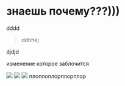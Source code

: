 # знаешь почему???)))
dddd

>ddhhej


djdjd


изменение которое заблочится



![](https://disk.yandex.ru/i/bkA-XrCcB1pqCw)
<img src="https://disk.yandex.ru/i/bkA-XrCcB1pqCw">
![](https://drive.google.com/file/d/1GpQYZRkO8HxCsHGmgmTMJo4B_rGwng4j/view?usp=sharing)
плоплоплорплорплор
